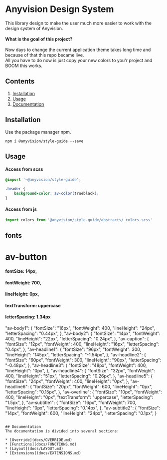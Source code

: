 # Anyvision Design System
This library design to make the user much more easier to work with the design system of Anyvision.
<br/>
<br/>
<b>What is the goal of this project?</b>
<br/>
<br/>
Now days to change the current application theme takes long time and because of that this repo became live.
<br/>
All you have to do now is just copy your new colors to you'r project and BOOM this works.


## Contents
1. [Installation](#installation)
1. [Usage](#usage)
1. [Documentation](#documentation)

## Installation
Use the package manager npm.

```
npm i @anyvision/style-guide --save
```

## Usage
#### Access from scss
```scss
@import '~@anyvision/style-guide';

.header { 
    background-color: av-color(trueblack);
}
``` 

#### Access from js
```js
import colors from '@anyvision/style-guide/abstracts/_colors.scss'
```

## fonts 
# av-button 
####  fontSize: 14px,
#### fontWeight: 700,
####  lineHeight: 0px,
####  textTransform: uppercase
####  letterSpacing: 1.34px
"av-body1": {
  "fontSize": "16px",
  "fontWeight": 400,
  "lineHeight": "24px",
  "letterSpacing": "0.44px",
  },
"av-body2": {
  "fontSize": "14px",
  "fontWeight": 400,
  "lineHeight": "22px",
  "letterSpacing": "0.24px",
  },
"av-caption": {
  "fontSize": "12px",
  "fontWeight": 400,
  "lineHeight": "16px",
  "letterSpacing": "0.4px",
  },
"av-headline1": {
  "fontSize": "96px",
  "fontWeight": 300,
  "lineHeight": "145px",
  "letterSpacing": "-1.54px",
},
"av-headline2": {
  "fontSize": "60px",
  "fontWeight": 300,
  "lineHeight": "90px",
  "letterSpacing": "-0.48px",
},
"av-headline3": {
  "fontSize": "48px",
  "fontWeight": 400,
  "lineHeight": "0px",
},
"av-headline4": {
  "fontSize": "32px",
  "fontWeight": 400,
  "lineHeight": "51px",
  "letterSpacing": "0.26px",
},
"av-headline5": {
  "fontSize": "24px",
  "fontWeight": 400,
  "lineHeight": "0px",
},
"av-headline6": {
  "fontSize": "20px",
  "fontWeight": 600,
  "lineHeight": "0px",
  "letterSpacing": "0.15px",
},
"av-overline": {
  "fontSize": "10px",
  "fontWeight": 400,
  "lineHeight": "0px",
  "textTransform": "uppercase",
  "letterSpacing": "1.5px",
},
"av-subtitle1": {
  "fontSize": "16px",
  "fontWeight": 700,
  "lineHeight": "0px",
  "letterSpacing": "0.14px",
},
"av-subtitle2": {
  "fontSize": "14px",
  "fontWeight": 600,
  "lineHeight": "24px",
  "letterSpacing": "0.1px",
}
```

## Documentation
The documentation is divided into several sections:

* [Override](docs/OVERRIDE.md)
* [Functions](docs/FUNCTIONS.md)
* [Layout](docs/LAYOUT.md)
* [Extensions](docs/EXTENSIONS.md)

